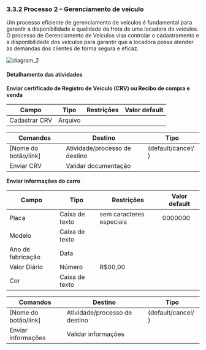 ### 3.3.2 Processo 2 – Gerenciamento de veiculo

Um processo eficiente de gerenciamento de veículos é fundamental para garantir a disponibilidade e qualidade da frota de uma locadora de veículos. O processo de Gerenciamento de Veículos visa controlar o cadastramento e a disponibilidade dos veículos para garantir que a locadora possa atender às demandas dos clientes de forma segura e eficaz.


![diagram_2](https://github.com/ICEI-PUC-Minas-PPLES-TI/plf-es-2024-1-ti2-1372100-grupo-1-wheelson/assets/89420964/d9d8cb00-2144-45b6-a242-e1ac2855b7f6)



#### Detalhamento das atividades
<!--
_Descreva aqui cada uma das propriedades das atividades do processo 2. 
Devem estar relacionadas com o modelo de processo apresentado anteriormente._

_Os tipos de dados a serem utilizados são:_

_* **Área de texto** - campo texto de múltiplas linhas_

_* **Caixa de texto** - campo texto de uma linha_

_* **Número** - campo numérico_

_* **Data** - campo do tipo data (dd-mm-aaaa)_

_* **Hora** - campo do tipo hora (hh:mm:ss)_

_* **Data e Hora** - campo do tipo data e hora (dd-mm-aaaa, hh:mm:ss)_

_* **Imagem** - campo contendo uma imagem_

_* **Seleção única** - campo com várias opções de valores que são mutuamente exclusivas (tradicional radio button ou combobox)_

_* **Seleção múltipla** - campo com várias opções que podem ser selecionadas mutuamente (tradicional checkbox ou listbox)_

_* **Arquivo** - campo de upload de documento_

_* **Link** - campo que armazena uma URL_

_* **Tabela** - campo formado por uma matriz de valores_
-->
**Enviar certificado de Registro de Veiculo (CRV) ou Recibo de compra e venda**

| **Campo**       | **Tipo**         | **Restrições** | **Valor default** |
| ---             | ---              | ---            | ---               |
| Cadastrar CRV   | Arquivo          |                |                   |


| **Comandos**         |  **Destino**                   | **Tipo** |
| ---                  | ---                            | ---               |
| [Nome do botão/link] | Atividade/processo de destino  | (default/cancel/  ) |
| Enviar CRV           | Validar documentação           |                   |



**Enviar informações do carro**

| **Campo**       | **Tipo**         | **Restrições** | **Valor default** |
| ---             | ---              | ---            | ---               |
| Placa           | Caixa de texto   |sem caracteres especiais|     0000000       |
| Modelo          | Caixa de texto   |                |                   |
| Ano de fabricação| Data            |                |                   |
| Valor Diário| Número            |       R$00,00         |                   |
| Cor   | Caixa de texto            |                |                   |

| **Comandos**         |  **Destino**                   | **Tipo**          |
| ---                  | ---                            | ---               |
| [Nome do botão/link] | Atividade/processo de destino  | (default/cancel/  ) |
| Enviar informações   |  Validar informações           |                   |



